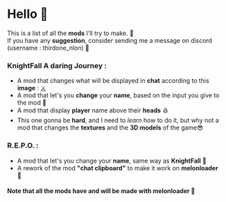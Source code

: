 # Hello 👋
This is a list of all the <b>mods</b> I'll try to make. 🌹 <br>
If you have any <b>suggestion</b>, consider sending me a message on discord (username : thirdone_nlon) 🧂

### KnightFall A daring Journey :
- A mod that changes what will be displayed in <b>chat</b> according to this <b>image</b> : 
[⚔️](https://github.com/NemisFR/The-ideas/blob/main/6081a6915df7f%20(1).png)
- A mod that let's you <b>change</b> your <b>name</b>, based on the input you give to the mod 🥷
- A mod that display <b>player</b> name above their <b>heads</b> 🩸
- This one gonna be <b>hard</b>, and I need to <i>learn</i> how to do it, but why not a mod that changes the <b>textures</b> and the <b>3D models</b> of the game😎
  
### R.E.P.O. :
- A mod that let's you change your <b>name</b>, same way as <b>KnightFall</b> 🥷
- A rework of the mod <b>"chat clipboard"</b> to make it work on <b>melonloader</b> 📎


#### Note that all the mods have and will be made with melonloader 🍉
